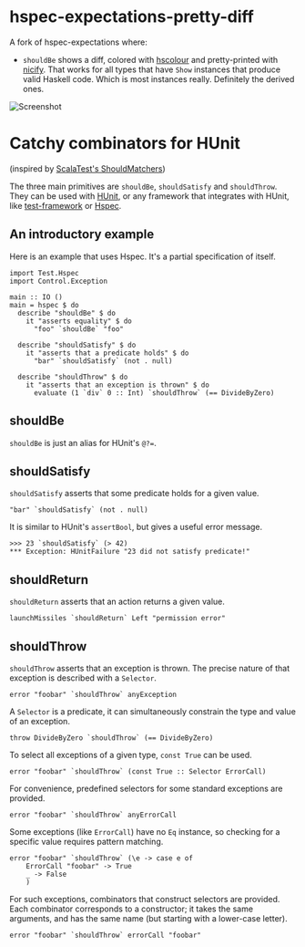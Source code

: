 # hspec-expectations-pretty-diff

A fork of hspec-expectations where:

- `shouldBe` shows a diff, colored with [hscolour](https://hackage.haskell.org/package/hscolour) and pretty-printed with [nicify](https://github.com/scravy/nicify-lib). That works for all types that have `Show` instances that produce valid Haskell code. Which is most instances really. Definitely the derived ones.

![Screenshot](http://i.imgur.com/32t1exX.png)

# Catchy combinators for HUnit

(inspired by [ScalaTest's ShouldMatchers](http://www.scalatest.org/))

The three main primitives are `shouldBe`, `shouldSatisfy` and
`shouldThrow`. They can be used with
[HUnit](http://hackage.haskell.org/package/HUnit), or any framework that
integrates with HUnit, like
[test-framework](http://hackage.haskell.org/package/test-framework) or
[Hspec](http://hackage.haskell.org/package/hspec).

## An introductory example

Here is an example that uses Hspec. It's a partial specification of
itself.

~~~ {.haskell .literate}
import Test.Hspec
import Control.Exception

main :: IO ()
main = hspec $ do
  describe "shouldBe" $ do
    it "asserts equality" $ do
      "foo" `shouldBe` "foo"

  describe "shouldSatisfy" $ do
    it "asserts that a predicate holds" $ do
      "bar" `shouldSatisfy` (not . null)

  describe "shouldThrow" $ do
    it "asserts that an exception is thrown" $ do
      evaluate (1 `div` 0 :: Int) `shouldThrow` (== DivideByZero)
~~~

## shouldBe

`shouldBe` is just an alias for HUnit's `@?=`.

## shouldSatisfy

`shouldSatisfy` asserts that some predicate holds for a given value.

~~~ {.haskell}
"bar" `shouldSatisfy` (not . null)
~~~

It is similar to HUnit's `assertBool`, but gives a useful error message.

    >>> 23 `shouldSatisfy` (> 42)
    *** Exception: HUnitFailure "23 did not satisfy predicate!"

## shouldReturn

`shouldReturn` asserts that an action returns a given value.

~~~ {.haskell}
launchMissiles `shouldReturn` Left "permission error"
~~~

## shouldThrow

`shouldThrow` asserts that an exception is thrown. The precise nature of
that exception is described with a `Selector`.

~~~ {.haskell}
error "foobar" `shouldThrow` anyException
~~~

A `Selector` is a predicate, it can simultaneously constrain the type
and value of an exception.

~~~ {.haskell}
throw DivideByZero `shouldThrow` (== DivideByZero)
~~~

To select all exceptions of a given type, `const True` can be used.

~~~ {.haskell}
error "foobar" `shouldThrow` (const True :: Selector ErrorCall)
~~~

For convenience, predefined selectors for some standard exceptions are
provided.

~~~ {.haskell}
error "foobar" `shouldThrow` anyErrorCall
~~~

Some exceptions (like `ErrorCall`) have no `Eq` instance, so checking
for a specific value requires pattern matching.

~~~ {.haskell}
error "foobar" `shouldThrow` (\e -> case e of
    ErrorCall "foobar" -> True
    _ -> False
    )
~~~

For such exceptions, combinators that construct selectors are provided.
Each combinator corresponds to a constructor; it takes the same
arguments, and has the same name (but starting with a lower-case
letter).

~~~ {.haskell}
error "foobar" `shouldThrow` errorCall "foobar"
~~~
